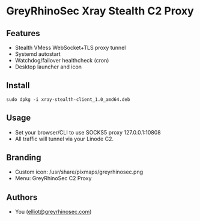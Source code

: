 # GreyRhinoSec Xray Stealth C2 Proxy

## Features
- Stealth VMess WebSocket+TLS proxy tunnel
- Systemd autostart
- Watchdog/failover healthcheck (cron)
- Desktop launcher and icon

## Install
```
sudo dpkg -i xray-stealth-client_1.0_amd64.deb
```

## Usage
- Set your browser/CLI to use SOCKS5 proxy 127.0.0.1:10808
- All traffic will tunnel via your Linode C2.

## Branding
- Custom icon: /usr/share/pixmaps/greyrhinosec.png
- Menu: GreyRhinoSec C2 Proxy

## Authors
- You (elliot@greyrhinosec.com)
